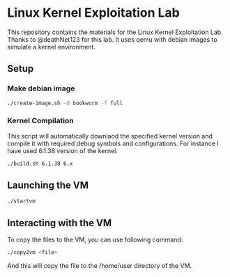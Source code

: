 # Linux Kernel Exploitation Lab

This repository contains the materials for the Linux Kernel Exploitation Lab. Thanks to @deathNet123 for this lab.
It uses qemu with debian images to simulate a kernel environment.

## Setup

### Make debian image

```bash
./create-image.sh -d bookworm -f full
```

### Kernel Compilation

This script will automatically downlaod the specified kernel version and compile it with required debug symbols and configurations. For instance I have used 6.1.38 version of the kernel.

```bash
./build.sh 6.1.38 6.x
```

## Launching the VM

```bash
./startvm
```

## Interacting with the VM

To copy the files to the VM, you can use following command:

```bash
./copy2vm <file>
```

And this will copy the file to the /home/user directory of the VM.
